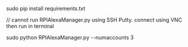 sudo pip install requirements.txt

// cannot run RPIAlexaManager.py using SSH Putty. connect using VNC then run in terminal  

sudo python RPIAlexaManager.py --numaccounts 3


